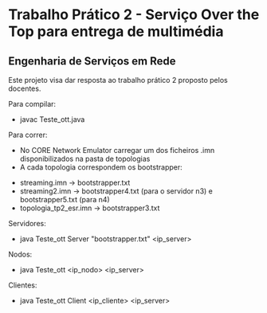 # Trabalho Prático 2 - Serviço Over the Top para entrega de multimédia

## Engenharia de Serviços em Rede

Este projeto visa dar resposta ao trabalho prático 2 proposto pelos docentes.

Para compilar:

* javac Teste_ott.java

Para correr:

* No CORE Network Emulator carregar um dos ficheiros .imn disponibilizados na pasta de topologias
* A cada topologia correspondem os bootstrapper:

- streaming.imn -> bootstrapper.txt
- streaming2.imn -> bootstrapper4.txt (para o servidor n3) e bootstrapper5.txt (para n4)
- topologia\_tp2\_esr.imn -> bootstrapper3.txt


Servidores:
- java Teste_ott Server "bootstrapper.txt" <ip\_server>

Nodos:
- java Teste_ott <ip\_nodo> <ip\_server>

Clientes:
- java Teste_ott Client <ip\_cliente> <ip\_server>
